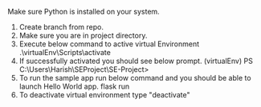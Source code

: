 Make sure Python is installed on your system.

1. Create branch from repo.
2. Make sure you are in project directory.
3. Execute below command to active virtual Environment
    .\virtualEnv\Scripts\activate
4. If successfully activated you should see below prompt.
    (virtualEnv) PS C:\Users\Harish\SEProject\SE-Project>
5. To run the sample app run below command and you should be able to launch Hello World app.
    flask run
6. To deactivate virtual environment type "deactivate"